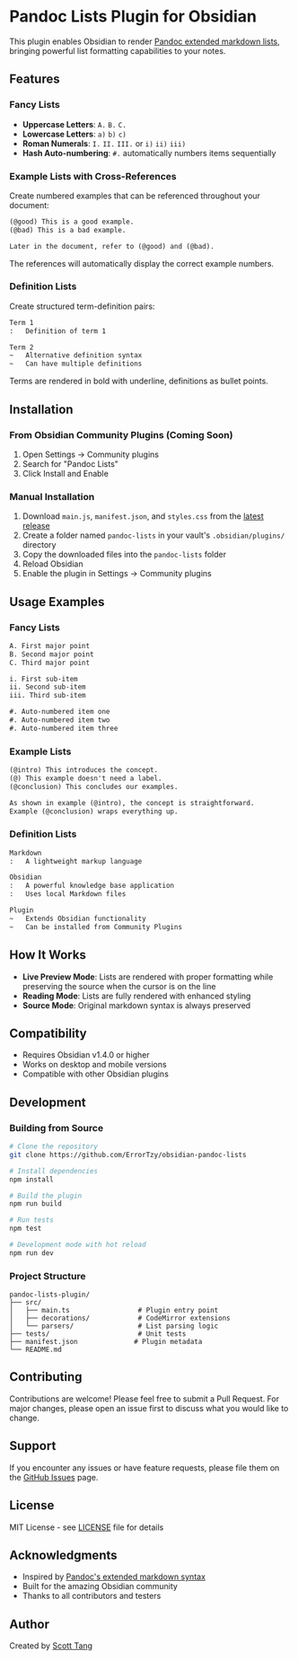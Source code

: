 # Pandoc Lists Plugin for Obsidian

This plugin enables Obsidian to render [Pandoc extended markdown lists](https://pandoc.org/MANUAL.html#lists), bringing powerful list formatting capabilities to your notes.

## Features

### Fancy Lists
- **Uppercase Letters**: `A.` `B.` `C.`
- **Lowercase Letters**: `a)` `b)` `c)`  
- **Roman Numerals**: `I.` `II.` `III.` or `i)` `ii)` `iii)`
- **Hash Auto-numbering**: `#.` automatically numbers items sequentially

### Example Lists with Cross-References
Create numbered examples that can be referenced throughout your document:
```markdown
(@good) This is a good example.
(@bad) This is a bad example.

Later in the document, refer to (@good) and (@bad).
```
The references will automatically display the correct example numbers.

### Definition Lists
Create structured term-definition pairs:
```markdown
Term 1
:   Definition of term 1

Term 2
~   Alternative definition syntax
~   Can have multiple definitions
```
Terms are rendered in bold with underline, definitions as bullet points.

## Installation

### From Obsidian Community Plugins (Coming Soon)
1. Open Settings → Community plugins
2. Search for "Pandoc Lists"
3. Click Install and Enable

### Manual Installation
1. Download `main.js`, `manifest.json`, and `styles.css` from the [latest release](https://github.com/ErrorTzy/obsidian-pandoc-lists/releases)
2. Create a folder named `pandoc-lists` in your vault's `.obsidian/plugins/` directory
3. Copy the downloaded files into the `pandoc-lists` folder
4. Reload Obsidian
5. Enable the plugin in Settings → Community plugins

## Usage Examples

### Fancy Lists
```markdown
A. First major point
B. Second major point
C. Third major point

i. First sub-item
ii. Second sub-item
iii. Third sub-item

#. Auto-numbered item one
#. Auto-numbered item two
#. Auto-numbered item three
```

### Example Lists
```markdown
(@intro) This introduces the concept.
(@) This example doesn't need a label.
(@conclusion) This concludes our examples.

As shown in example (@intro), the concept is straightforward.
Example (@conclusion) wraps everything up.
```

### Definition Lists
```markdown
Markdown
:   A lightweight markup language

Obsidian
:   A powerful knowledge base application
:   Uses local Markdown files

Plugin
~   Extends Obsidian functionality
~   Can be installed from Community Plugins
```

## How It Works

- **Live Preview Mode**: Lists are rendered with proper formatting while preserving the source when the cursor is on the line
- **Reading Mode**: Lists are fully rendered with enhanced styling
- **Source Mode**: Original markdown syntax is always preserved

## Compatibility

- Requires Obsidian v1.4.0 or higher
- Works on desktop and mobile versions
- Compatible with other Obsidian plugins

## Development

### Building from Source

```bash
# Clone the repository
git clone https://github.com/ErrorTzy/obsidian-pandoc-lists

# Install dependencies
npm install

# Build the plugin
npm run build

# Run tests
npm test

# Development mode with hot reload
npm run dev
```

### Project Structure
```
pandoc-lists-plugin/
├── src/
│   ├── main.ts                 # Plugin entry point
│   ├── decorations/            # CodeMirror extensions
│   └── parsers/                # List parsing logic
├── tests/                      # Unit tests
├── manifest.json              # Plugin metadata
└── README.md
```

## Contributing

Contributions are welcome! Please feel free to submit a Pull Request. For major changes, please open an issue first to discuss what you would like to change.

## Support

If you encounter any issues or have feature requests, please file them on the [GitHub Issues](https://github.com/ErrorTzy/obsidian-pandoc-lists/issues) page.

## License

MIT License - see [LICENSE](LICENSE) file for details

## Acknowledgments

- Inspired by [Pandoc's extended markdown syntax](https://pandoc.org/MANUAL.html)
- Built for the amazing Obsidian community
- Thanks to all contributors and testers

## Author

Created by [Scott Tang](https://github.com/ErrorTzy)
